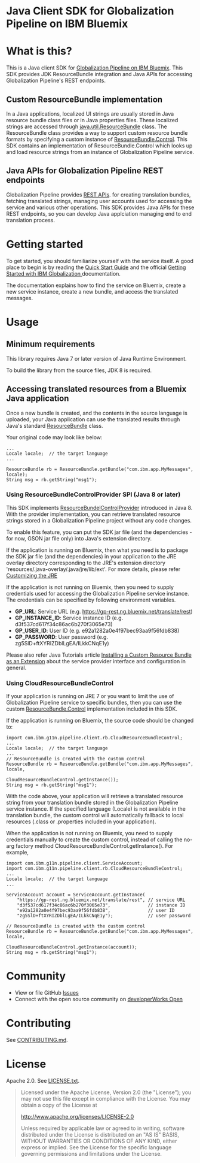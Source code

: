 <!--
/*  
 * Copyright IBM Corp. 2015
 *
 * Licensed under the Apache License, Version 2.0 (the "License");
 * you may not use this file except in compliance with the License.
 * You may obtain a copy of the License at
 *
 * http://www.apache.org/licenses/LICENSE-2.0
 *
 * Unless required by applicable law or agreed to in writing, software
 * distributed under the License is distributed on an "AS IS" BASIS,
 * WITHOUT WARRANTIES OR CONDITIONS OF ANY KIND, either express or implied.
 * See the License for the specific language governing permissions and
 * limitations under the License.
 */
-->
Java Client SDK for Globalization Pipeline on IBM Bluemix
==

# What is this?

This is a Java client SDK for
[Globalization Pipeline on IBM Bluemix](https://www.ng.bluemix.net/docs/services/GlobalizationPipeline/index.html).
This SDK provides JDK ResourceBundle integration and Java APIs for accessing
Globalization Pipeline's REST endpoints.

## Custom ResourceBundle implementation

In a Java applications, localized UI strings are usually stored in Java
resource bundle class files or in Java properties files. These localized
strings are accessed through
[java.util.ResourceBundle](http://docs.oracle.com/javase/8/docs/api/java/util/ResourceBundle.html)
class.
The ResourceBundle class provides a way to support custom resource bundle
formats by specifying a custom instance of
[ResourceBundle.Control](http://docs.oracle.com/javase/8/docs/api/java/util/ResourceBundle.Control.html).
This SDK contains an implementation of ResourceBundle.Control which looks up and
load resource strings from an instance of Globalization Pipeline service.

## Java APIs for Globalization Pipeline REST endpoints

Globalization Pipeline provides
[REST APIs](https://gp-rest.ng.bluemix.net/translate/swagger/index.html).
for creating translation bundles, fetching translated strings, managing
user accounts used for accessing the service and various other operations.
This SDK provides Java APIs for these REST endpoints, so you can develop
Java applciation managing end to end translation process.

# Getting started

To get started, you should familiarize yourself with the service itself. A good place
to begin is by reading the [Quick Start Guide](https://github.com/IBM-Bluemix/gp-common#quick-start-guide) and the official [Getting Started with IBM Globalization ](https://www.ng.bluemix.net/docs/services/GlobalizationPipeline/index.html)
documentation.

The documentation explains how to find the service on Bluemix, create a new service
instance, create a new bundle, and access the translated messages.

# Usage

## Minimum requirements

This library requires Java 7 or later version of Java Runtime Environment.

To build the library from the source files, JDK 8 is required.

## Accessing translated resources from a Bluemix Java application

Once a new bundle is created, and the contents in the source language is uploaded, your
Java application can use the translated results through Java's standard
[ResourceBundle](http://docs.oracle.com/javase/8/docs/api/java/util/ResourceBundle.html) class.

Your original code may look like below:

    ...
    Locale locale;  // the target language
    ...
    
    ResourceBundle rb = ResourceBundle.getBundle("com.ibm.app.MyMessages", locale);
    String msg = rb.getString("msg1");

### Using ResourceBundleControlProvider SPI (Java 8 or later)

This SDK implements
[ResourceBundelControlProvider](https://docs.oracle.com/javase/8/docs/api/java/util/spi/ResourceBundleControlProvider.html)
introduced in Java 8. With the provider implementation, you can retrieve translated resource
strings stored in a Globalization Pipeline project without any code changes.

To enable this feature, you can put the SDK jar file (and the dependencies - for now, GSON
jar file only) into Java's extension directory.

If the application is running on Bluemix, then what you need is to package the SDK jar file
(and the dependencies) in your application to the JRE overlay directory corresponding to
the JRE's extension directory 'resources/.java-overlay/.java/jre/lib/ext'. For more details,
please refer
[Customizing the JRE](https://www.ng.bluemix.net/docs/starters/liberty/index.html#customizingjre)

If the application is not running on Bluemix, then you need to supply credentials used for
accessing the Globalization Pipeline service instance. The credentials can be specified by
following environment variables.

* __GP_URL__: Service URL (e.g. https://gp-rest.ng.bluemix.net/translate/rest)
* __GP_INSTANCE_ID__: Service instance ID (e.g. d3f537cd617f34c86ac6b270f3065e73)
* __GP_USER_ID__: User ID (e.g. e92a1282a0e4f97bec93aa9f56fdb838)
* __GP_PASSWORD__: User password (e.g. zg5SlD+ftXYRIZDblLgEA/ILkkCNqE1y)

Please also refer Java Tutorials article
[Installing a Custom Resource Bundle as an Extension](https://docs.oracle.com/javase/tutorial/i18n/serviceproviders/resourcebundlecontrolprovider.html)
about the service provider interface and configuration in general.

### Using CloudResourceBundleControl

If your application is running on JRE 7 or you want to limit the use of Globalization Pipeline
service to specific bundles, then you can use the custom
[ResourceBundle.Control](http://docs.oracle.com/javase/8/docs/api/java/util/ResourceBundle.Control.html)
implementation included in this SDK.

If the application is running on Bluemix, the source code should be changed to:

    import com.ibm.g11n.pipeline.client.rb.CloudResourceBundleControl;
    ...
    Locale locale;  // the target language
    ...
    // ResourceBundle is created with the custom control
    ResourceBundle rb = ResourceBundle.getBundle("com.ibm.app.MyMessages", locale,
                                                 CloudResourceBundleControl.getInstance());
    String msg = rb.getString("msg1");

With the code above, your application will retrieve a translated resource string from
your translation bundle stored in the Globalization Pipeline service instance.
If the specified language (Locale) is not available in the translation bundle, the custom
control will automatically fallback to local resources (.class or .properties included in
your application).

When the application is not running on Bluemix, you need to supply credentials
manually to create the custom control, instead of calling the no-arg factory method
CloudResourceBundleControl.getInstance(). For example,

    import com.ibm.g11n.pipeline.client.ServiceAccount;
    import com.ibm.g11n.pipeline.client.rb.CloudResourceBundleControl;
    ...
    Locale locale;  // the target language
    ...

    ServiceAccount account = ServiceAccount.getInstance(
        "https://gp-rest.ng.bluemix.net/translate/rest", // service URL
        "d3f537cd617f34c86ac6b270f3065e73",              // instance ID
        "e92a1282a0e4f97bec93aa9f56fdb838",              // user ID
        "zg5SlD+ftXYRIZDblLgEA/ILkkCNqE1y");             // user password

    // ResourceBundle is created with the custom control
    ResourceBundle rb = ResourceBundle.getBundle("com.ibm.app.MyMessages", locale,
                                                 CloudResourceBundleControl.getInstance(account));
    String msg = rb.getString("msg1");

# Community

* View or file GitHub [Issues](https://github.com/IBM-Bluemix/gp-python-client/issues)
* Connect with the open source community on [developerWorks Open](https://developer.ibm.com/open/ibm-bluemix-globalization-pipeline-service/python-sdk/)

# Contributing

See [CONTRIBUTING.md](CONTRIBUTING.md).

# License

Apache 2.0. See [LICENSE.txt](LICENSE.txt).

> Licensed under the Apache License, Version 2.0 (the "License");
> you may not use this file except in compliance with the License.
> You may obtain a copy of the License at
>
> http://www.apache.org/licenses/LICENSE-2.0
>
> Unless required by applicable law or agreed to in writing, software
> distributed under the License is distributed on an "AS IS" BASIS,
> WITHOUT WARRANTIES OR CONDITIONS OF ANY KIND, either express or implied.
> See the License for the specific language governing permissions and
> limitations under the License.
